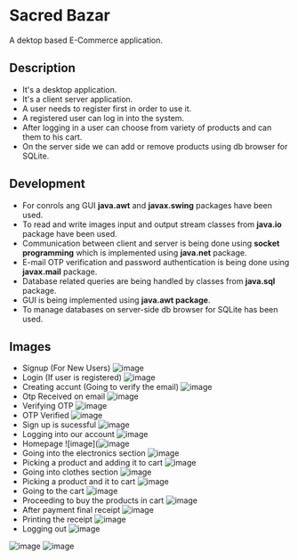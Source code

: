 # Sacred Bazar
 A dektop based E-Commerce application.

## Description
- It's a desktop application.
- It's a client server application.
- A user needs to register first in order to use it.
- A registered user can log in into the system.
- After logging in a user can choose from variety of products and can them to his cart.
- On the server side we can add or remove products using db browser for SQLite.

## Development

- For conrols ang GUI **java.awt** and **javax.swing** packages have been used.
- To read and write images input and output stream classes from **java.io** package have been used.
- Communication between client and server is being done using **socket programming** which is implemented using **java.net** package.
- E-mail OTP verification and password authentication is being done using **javax.mail** package. 
- Database related queries are being handled by classes from **java.sql** package.
- GUI is being implemented using **java.awt package**.
- To manage databases on server-side db browser for SQLite has been used.

## Images
- Signup (For New Users)
![image](https://user-images.githubusercontent.com/43703209/89746847-80177200-dad9-11ea-9065-bb32466bd25f.png)
- Login (If user is registered)
![image](https://user-images.githubusercontent.com/43703209/89746858-8c033400-dad9-11ea-9aa8-5b15f55195b3.png)
- Creating accunt (Going to verify the email)
![image](https://user-images.githubusercontent.com/43703209/90206153-9dfa1500-de00-11ea-85f1-9b4246c35124.png)
- Otp Received on email
![image](https://user-images.githubusercontent.com/43703209/90206121-8589fa80-de00-11ea-86e9-e73041a3b831.png)
- Verifying OTP
![image](https://user-images.githubusercontent.com/43703209/90206230-cd108680-de00-11ea-8b74-d45898724542.png)
- OTP Verified
![image](https://user-images.githubusercontent.com/43703209/90206262-db5ea280-de00-11ea-9b99-022820db5f0a.png)
- Sign up is sucessful
![image](https://user-images.githubusercontent.com/43703209/90206490-6049bc00-de01-11ea-864b-e1841f69e77d.png)
- Logging into our account
![image](https://user-images.githubusercontent.com/43703209/89747260-96bec880-dadb-11ea-8278-146fbf087d43.png)
- Homepage
![image](![image](https://user-images.githubusercontent.com/43703209/91443313-cc600180-e890-11ea-9f72-d847fdb0400b.png)
- Going into the electronics section
![image](https://user-images.githubusercontent.com/43703209/91443574-23fe6d00-e891-11ea-9a7c-36f8495293e7.png)
- Picking a product and adding it to cart
![image](https://user-images.githubusercontent.com/43703209/89747305-d4bbec80-dadb-11ea-91d4-c87be2a46223.png)
- Going into clothes section
![image](https://user-images.githubusercontent.com/43703209/91443640-3aa4c400-e891-11ea-9b4e-2e008466a17d.png)
- Picking a product and it to cart
![image](https://user-images.githubusercontent.com/43703209/89982738-e7792180-dc93-11ea-8cba-2272c7b678af.png)
- Going to the cart
![image](https://user-images.githubusercontent.com/43703209/89983260-d846a380-dc94-11ea-8df5-0489650d179d.png)
- Proceeding to buy the products in cart
![image](https://user-images.githubusercontent.com/43703209/89982042-9a488000-dc92-11ea-83cf-1d21e1d564bf.png)
- After payment final receipt
![image](https://user-images.githubusercontent.com/43703209/89982084-ae8c7d00-dc92-11ea-8936-2a203bb0fb3f.png)
- Printing the receipt
![image](https://user-images.githubusercontent.com/43703209/89982118-bd732f80-dc92-11ea-98c9-d9b6b6d05bb2.png)
- Logging out
![image](https://user-images.githubusercontent.com/43703209/89982169-d7147700-dc92-11ea-82b3-28d34f3ccd75.png)


![image](https://user-images.githubusercontent.com/43703209/91443574-23fe6d00-e891-11ea-9a7c-36f8495293e7.png)
![image](https://user-images.githubusercontent.com/43703209/91443640-3aa4c400-e891-11ea-9b4e-2e008466a17d.png)
